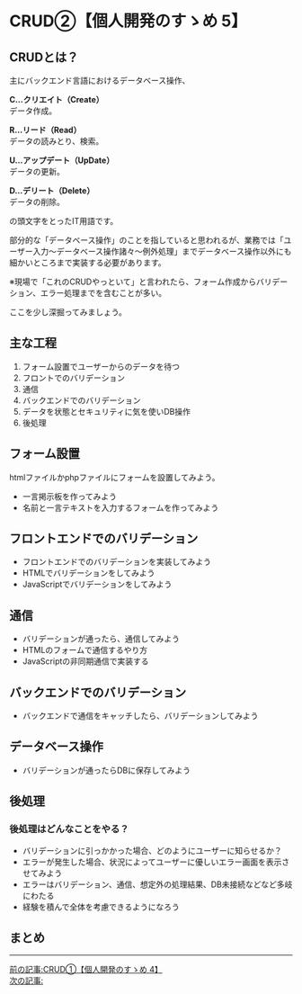 
# CRUD②【個人開発のすゝめ 5】

## CRUDとは？

主にバックエンド言語におけるデータベース操作、

**C…クリエイト（Create）**  
データ作成。

**R…リード（Read）**  
データの読みとり、検索。

**U…アップデート（UpDate）**  
データの更新。

**D…デリート（Delete）**  
データの削除。

の頭文字をとったIT用語です。

部分的な「データベース操作」のことを指していると思われるが、業務では「ユーザー入力〜データベース操作諸々〜例外処理」までデータベース操作以外にも細かいところまで実装する必要があります。

※現場で「これのCRUDやっといて」と言われたら、フォーム作成からバリデーション、エラー処理までを含むことが多い。

ここを少し深掘ってみましょう。

## 主な工程

1. フォーム設置でユーザーからのデータを待つ
1. フロントでのバリデーション
1. 通信
1. バックエンドでのバリデーション
1. データを状態とセキュリティに気を使いDB操作
1. 後処理

## フォーム設置

htmlファイルかphpファイルにフォームを設置してみよう。

- 一言掲示板を作ってみよう
- 名前と一言テキストを入力するフォームを作ってみよう


## フロントエンドでのバリデーション

- フロントエンドでのバリデーションを実装してみよう
- HTMLでバリデーションをしてみよう
- JavaScriptでバリデーションをしてみよう


## 通信

- バリデーションが通ったら、通信してみよう
- HTMLのフォームで通信するやり方
- JavaScriptの非同期通信で実装する

## バックエンドでのバリデーション

- バックエンドで通信をキャッチしたら、バリデーションしてみよう


## データベース操作

- バリデーションが通ったらDBに保存してみよう

## 後処理

### 後処理はどんなことをやる？

- バリデーションに引っかかった場合、どのようにユーザーに知らせるか？
- エラーが発生した場合、状況によってユーザーに優しいエラー画面を表示させてみよう
- エラーはバリデーション、通信、想定外の処理結果、DB未接続などなど多岐にわたる
- 経験を積んで全体を考慮できるようになろう



## まとめ

***

[前の記事:CRUD①【個人開発のすゝめ 4】](https://barcode-blog.netlify.app/blog/z5coq5i7ji)  
[次の記事:]()